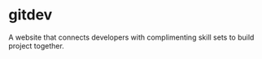 # gitdev
A website that connects developers with complimenting skill sets to build project together.
